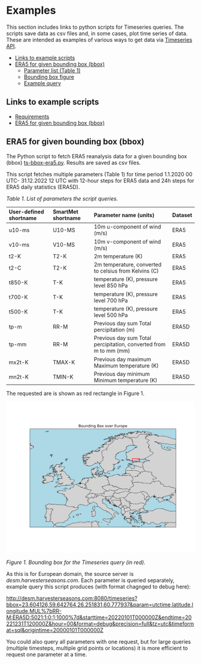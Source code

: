 # Examples

This section includes links to python scripts for Timeseries queries. The scripts save data as csv files and, in some cases, plot time series of data. These are intended as examples of various ways to get data via [Timeseries API](02_Timeseries.md). 

  - [Links to example scripts](#links-to-example-scripts)
  - [ERA5 for given bounding box (bbox)](#era5-for-given-bounding-box-bbox)
    - [Parameter list (Table 1)](#parameter-list-table-1)
    - [Bounding box figure](#bounding-box-figure)
    - [Example query](#example-query)

## Links to example scripts
- [Requirements](../xgb2-conda-env.yml)
- [ERA5 for given bounding box (bbox)](../examples/ts-bbox-era5.py)

## ERA5 for given bounding box (bbox)

The Python script to fetch ERA5 reanalysis data for a given bounding box (bbox) [ts-bbox-era5.py](../examples/ts-bbox-era5.py). Results are saved as csv files. 

This script fetches multiple parameters (Table 1) for time period 1.1.2020 00 UTC- 31.12.2022 12 UTC with 12-hour steps for ERA5 data and 24h steps for ERA5 daily statistics (ERA5D). 

*Table 1. List of parameters the script queries.*

|User-defined shortname| SmartMet shortname| Parameter name (units)| Dataset|
|:-|:-|:-|:-|
|u10-ms|U10-MS|10m u-component of wind (m/s)|ERA5|
|v10-ms|V10-MS|10m v-component of wind (m/s)|ERA5|
|t2-K|T2-K|2m temperature (K)|ERA5|
|t2-C|T2-K|2m temperature, converted to celsius from Kelvins (C)|ERA5|
|t850-K|T-K|temperature (K), pressure level 850 hPa|ERA5|
|t700-K|T-K|temperature (K), pressure level 700 hPa|ERA5|
|t500-K|T-K|temperature (K), pressure level 500 hPa|ERA5|
|tp-m|RR-M|Previous day sum Total percipitation (m)|ERA5D|
|tp-mm|RR-M|Previous day sum Total percipitation, converted from m to mm (mm)|ERA5D|
|mx2t-K|TMAX-K|Previous day maximum Maximum temperature (K)|ERA5D|
|mn2t-K|TMIN-K|Previous day minimum Minimum temperature (K)|ERA5D|

The requested are is shown as red rectangle in Figure 1. 

![figure 11](../Europe_bounding_box_map.png)

*Figure 1. Bounding box for the Timeseries query (in red).*

As this is for European domain, the source server is *desm.harvesterseasons.com*. Each parameter is queried separately, example query this script produces (with format chagnged to debug here): 

http://desm.harvesterseasons.com:8080/timeseries?bbox=23.604126,59.642764,26.251831,60.777937&param=utctime,latitude,longitude,MUL%7bRR-M:ERA5D:5021:1:0:1;1000%7d&starttime=20220101T000000Z&endtime=20221231T120000Z&hour=00&format=debug&precision=full&tz=utc&timeformat=sql&origintime=20000101T000000Z

You could also query all parameters with one request, but for large queries (multiple timesteps, multiple grid points or locations) it is more efficient to request one parameter at a time. 